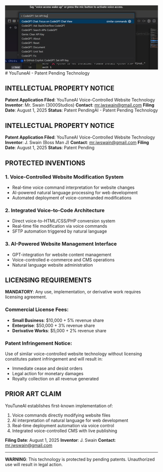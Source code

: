 ![alt text](image.png)# YouTuneAI - Patent Pending Technology

## INTELLECTUAL PROPERTY NOTICE

**Patent Application Filed**: YouTuneAI Voice-Controlled Website Technology
**Inventor**: Mr. Swain (3000Studios)
**Contact**: mr.jwswain@gmail.com
**Filing Date**: August 1, 2025
**Status**: Patent PendingAI - Patent Pending Technology

## INTELLECTUAL PROPERTY NOTICE

**Patent Application Filed**: YouTuneAI Voice-Controlled Website Technology
**Inventor**: J. Swain (Boss Man J)
**Contact**: mr.jwswain@gmail.com
**Filing Date**: August 1, 2025
**Status**: Patent Pending

## PROTECTED INVENTIONS

### 1. Voice-Controlled Website Modification System
- Real-time voice command interpretation for website changes
- AI-powered natural language processing for web development
- Automated deployment of voice-commanded modifications

### 2. Integrated Voice-to-Code Architecture  
- Direct voice-to-HTML/CSS/PHP conversion system
- Real-time file modification via voice commands
- SFTP automation triggered by natural language

### 3. AI-Powered Website Management Interface
- GPT-integration for website content management
- Voice-controlled e-commerce and CMS operations
- Natural language website administration

## LICENSING REQUIREMENTS

**MANDATORY**: Any use, implementation, or derivative work requires licensing agreement.

### Commercial License Fees:
- **Small Business**: $10,000 + 5% revenue share
- **Enterprise**: $50,000 + 3% revenue share  
- **Derivative Works**: $5,000 + 2% revenue share

### Patent Infringement Notice:
Use of similar voice-controlled website technology without licensing 
constitutes patent infringement and will result in:
- Immediate cease and desist orders
- Legal action for monetary damages
- Royalty collection on all revenue generated

## PRIOR ART CLAIM

YouTuneAI establishes first-known implementation of:
1. Voice commands directly modifying website files
2. AI interpretation of natural language for web development
3. Real-time deployment automation via voice control
4. Integrated voice-controlled CMS with live publishing

**Filing Date**: August 1, 2025
**Inventor**: J. Swain
**Contact**: mr.jwswain@gmail.com

---

**WARNING**: This technology is protected by pending patents. 
Unauthorized use will result in legal action.
